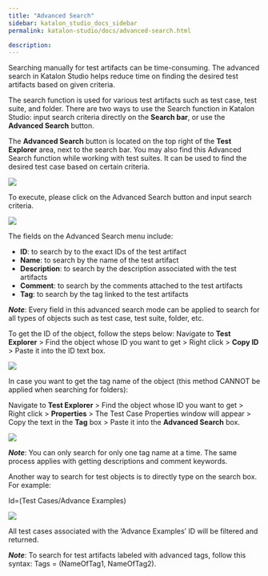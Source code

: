 ```yaml
---
title: "Advanced Search" 
sidebar: katalon_studio_docs_sidebar
permalink: katalon-studio/docs/advanced-search.html

description: 
---
```

Searching manually for test artifacts can be time-consuming. The advanced search in Katalon Studio helps reduce time on finding the desired test artifacts based on given criteria.

The search function is used for various test artifacts such as test case, test suite, and folder.
There are two ways to use the Search function in Katalon Studio: input search criteria directly on the **Search bar**, or use the **Advanced Search** button.

The **Advanced Search** button is located on the top right of the **Test Explorer** area, next to the search bar. You may also find this Advanced Search function while working with test suites. It can be used to find the desired test case based on certain criteria.

![](../../images/katalon-studio/docs/advanced-search/Advance-Search-Button-Location.png)

To execute, please click on the Advanced Search button and input search criteria.

![](../../images/katalon-studio/docs/advanced-search/advance-search-box.png)

The fields on the Advanced Search menu include:
- **ID**: to search by to the exact IDs of the test artifact
- **Name**: to search by the name of the test artifact
- **Description**: to search by the description associated with the test artifacts
- **Comment**: to search by the comments attached to the test artifacts
- **Tag**: to search by the tag linked to the test artifacts

***Note***: Every field in this advanced search mode can be applied to search for all types of objects such as test case, test suite, folder, etc.

To get the ID of the object, follow the steps below:
Navigate to **Test Explorer** > Find the object whose ID you want to get > Right click > **Copy ID** > Paste it into the ID text box.

![](../../images/katalon-studio/docs/advanced-search/Copy-ID.png)

In case you want to get the tag name of the object (this method CANNOT be applied when searching for folders):

Navigate to **Test Explorer** > Find the object whose ID you want to get > Right click > **Properties** > The Test Case Properties window will appear > Copy the text in the **Tag** box > Paste it into the **Advanced Search** box.

![](../../images/katalon-studio/docs/advanced-search/Test-Case-Properties.png)
  
***Note***: You can only search for only one tag name at a time. The same process applies with getting descriptions and comment keywords.

Another way to search for test objects is to directly type on the search box. For example:

Id=(Test Cases/Advance Examples)

![](../../images/katalon-studio/docs/advanced-search/1.png)

All test cases associated with the ‘Advance Examples’ ID will be filtered and returned.
 
***Note***: To search for test artifacts labeled with advanced tags, follow this syntax: Tags = (NameOfTag1, NameOfTag2).




